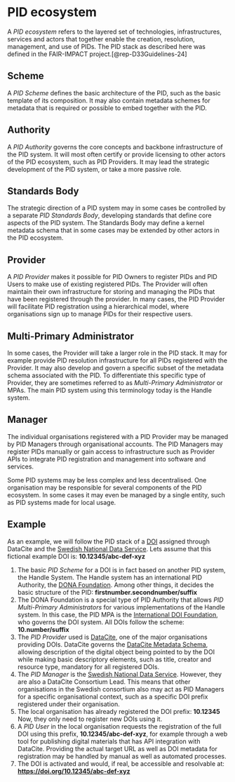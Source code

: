 # PID ecosystem

A *PID ecosystem* refers to the layered set of technologies, infrastructures, services and actors that together enable the creation, resolution, management, and use of PIDs. The PID stack as described here was defined in the FAIR-IMPACT project.[@rep-D33Guidelines-24]

## Scheme
A *PID Scheme* defines the basic architecture of the PID, such as the basic template of its composition. It may also contain metadata schemes for metadata that is required or possible to embed together with the PID.

## Authority
A *PID Authority* governs the core concepts and backbone infrastructure of the PID system. It will most often certify or provide licensing to other actors of the PID ecosystem, such as PID Providers. It may lead the strategic development of the PID system, or take a more passive role. 

## Standards Body

The strategic direction of a PID system may in some cases be controlled by a separate *PID Standards Body*, developing standards that define core aspects of the PID system. The Standards Body may define a kernel metadata schema that in some cases may be extended by other actors in the PID ecosystem.

## Provider
A *PID Provider* makes it possible for PID Owners to register PIDs and PID Users to make use of existing registered PIDs. The Provider will often maintain their own infrastructure for storing and managing the PIDs that have been registered through the provider. In many cases, the PID Provider will facilitate PID registration using a hierarchical model, where organisations sign up to manage PIDs for their respective users. 

## Multi-Primary Administrator
In some cases, the Provider will take a larger role in the PID stack. It may for example provide PID resolution infrastructure for all PIDs registered with the Provider. It may also develop and govern a specific subset of the metadata schema associated with the PID. To differentiate this specific type of Provider, they are sometimes referred to as *Multi-Primary Administrator* or MPAs. The main PID system using this terminology today is the Handle system.

## Manager
The individual organisations registered with a PID Provider may be managed by PID Managers through organisational accounts. The PID Managers may register PIDs manually or gain access to infrastructure such as Provider APIs to integrate PID registration and management into software and services.

Some PID systems may be less complex and less decentralised. One organisation may be responsible for several components of the PID ecosystem. In some cases it may even be managed by a single entity, such as PID systems made for local usage.  

## Example 
As an example, we will follow the PID stack of a [DOI](../data-on-pids/doi.md) assigned through DataCite and the [Swedish National Data Service](../pid-actors-sweden/snd.md). Lets assume that this fictional example DOI is: **10.12345/abc-def-xyz**

1. The basic *PID Scheme* for a DOI is in fact based on another PID system, the Handle System. The Handle system has an international PID Authority, the [DONA Foundation](https://www.dona.net/). Among other things, it decides the basic structure of the PID: **firstnumber.secondnumber/suffix**
2. The DONA Foundation is a special type of PID Authority that allows *PID Multi-Primary Administrators* for various implementations of the Handle system. In this case, the PID MPA is the [International DOI Foundation](https://www.doi.org), who governs the DOI system. All DOIs follow the scheme: **10.number/suffix**
3. The *PID Provider* used is [DataCite](https://datacite.org), one of the major organisations providing DOIs. DataCite governs the [DataCite Metadata Schema](https://schema.datacite.org), allowing description of the digital object being pointed to by the DOI while making basic descriptory elements, such as title, creator and resource type, mandatory for all registered DOIs.
4. The *PID Manager* is the [Swedish National Data Service](../pid-actors-sweden/snd.md). However, they are also a DataCite Consortium Lead. This means that other organisations in the Swedish consortium also may act as PID Managers for a specific organisational context, such as a specific DOI prefix registered under their organisation.
5. The local organisation has already registered the DOI prefix: **10.12345**  
Now, they only need to register new DOIs using it.
6. A *PID User* in the local organisation requests the registration of the full DOI using this prefix, **10.12345/abc-def-xyz**, for example through a web tool for publishing digital materials that has API integration with DataCite. Providing the actual target URL as well as DOI metadata for registration may be handled by manual as well as automated processes.
7. The DOI is activated and would, if real, be accessible and resolvable at: **https://doi.org/10.12345/abc-def-xyz**